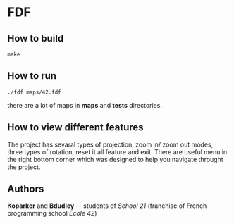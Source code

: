 # FDF

## How to build

```
make
```

## How to run

```
./fdf maps/42.fdf
```
there are a lot of maps in **maps** and **tests** directories.

## How to view different features

The project has sevaral types of projection, zoom in/ zoom out modes, three types of rotation, reset it all feature and exit.
There are useful menu in the right bottom corner which was designed to help you navigate throught the project.

## Authors

**Koparker** and **Bdudley** -- students of *School 21* (franchise of French programming school *École 42*)
